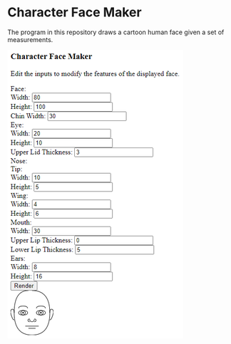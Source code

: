Character Face Maker
====================

The program in this repository draws a cartoon human face given a set of measurements.

<img src="Screenshot.png" />
